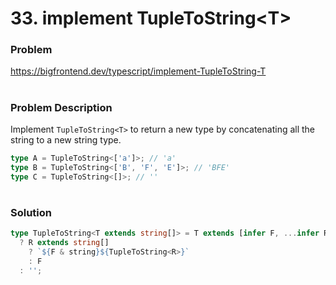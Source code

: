 # 33. implement TupleToString\<T\>

### Problem

https://bigfrontend.dev/typescript/implement-TupleToString-T

#

### Problem Description

Implement `TupleToString<T>` to return a new type by concatenating all the string to a new string type.

```ts
type A = TupleToString<['a']>; // 'a'
type B = TupleToString<['B', 'F', 'E']>; // 'BFE'
type C = TupleToString<[]>; // ''
```

#

### Solution

```ts
type TupleToString<T extends string[]> = T extends [infer F, ...infer R]
  ? R extends string[]
    ? `${F & string}${TupleToString<R>}`
    : F
  : '';
```
